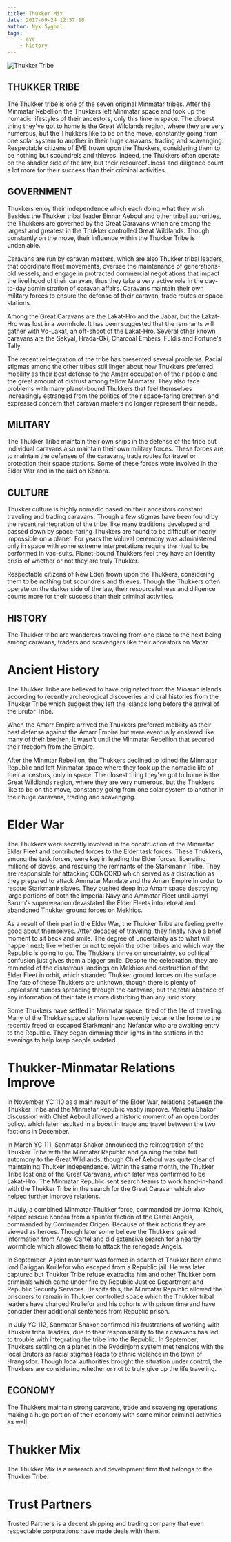 ```yaml
---
title: Thukker Mix
date: 2017-09-24 12:57:18
author: Nyx Sygnal
tags:
	- eve
	- history
---
```


![Thukker Tribe](/images/thukker_tribe.png)
## THUKKER TRIBE

The Thukker tribe is one of the seven original Minmatar tribes. After the Minmatar Rebellion the Thukkers left Minmatar space and took up the nomadic lifestyles of their ancestors, only this time in space. The closest thing they've got to home is the Great Wildlands region, where they are very numerous, but the Thukkers like to be on the move, constantly going from one solar system to another in their huge caravans, trading and scavenging. Respectable citizens of EVE frown upon the Thukkers, considering them to be nothing but scoundrels and thieves. Indeed, the Thukkers often operate on the shadier side of the law, but their resourcefulness and diligence count a lot more for their success than their criminal activities.

## GOVERNMENT

Thukkers enjoy their independence which each doing what they wish. Besides the Thukker tribal leader Einnar Aeboul and other tribal authorities, the Thukkers are governed by the Great Caravans which are among the largest and greatest in the Thukker controlled Great Wildlands. Though constantly on the move, their influence within the Thukker Tribe is undeniable.

Caravans are run by caravan masters, which are also Thukker tribal leaders, that coordinate fleet movements, oversee the maintenance of generations-old vessels, and engage in protracted commercial negotiations that impact the livelihood of their caravan, thus they take a very active role in the day-to-day administration of caravan affairs. Caravans maintain their own military forces to ensure the defense of their caravan, trade routes or space stations.

Among the Great Caravans are the Lakat-Hro and the Jabar, but the Lakat-Hro was lost in a wormhole. It has been suggested that the remnants will gather with Vo-Lakat, an off-shoot of the Lakat-Hro. Several other known caravans are the Sekyal, Hrada-Oki, Charcoal Embers, Fuldis and Fortune's Tally.

The recent reintegration of the tribe has presented several problems. Racial stigmas among the other tribes still linger about how Thukkers preferred mobility as their best defense to the Amarr occupation of their people and the great amount of distrust among fellow Minmatar. They also face problems with many planet-bound Thukkers that feel themselves increasingly estranged from the politics of their space-faring brethren and expressed concern that caravan masters no longer represent their needs.

## MILITARY

The Thukker Tribe maintain their own ships in the defense of the tribe but individual caravans also maintain their own military forces. These forces are to maintain the defenses of the caravans, trade routes for travel or protection their space stations. Some of these forces were involved in the Elder War and in the raid on Konora.

## CULTURE

Thukker culture is highly nomadic based on their ancestors constant traveling and trading caravans. Though a few stigmas have been found by the recent reintegration of the tribe, like many traditions developed and passed down by space-faring Thukkers are found to be difficult or nearly impossible on a planet. For years the Voluval ceremony was administered only in space with some extreme interpretations require the ritual to be performed in vac-suits. Planet-bound Thukkers feel they have an identity crisis of whether or not they are truly Thukker.

Respectable citizens of New Eden frown upon the Thukkers, considering them to be nothing but scoundrels and thieves. Though the Thukkers often operate on the darker side of the law, their resourcefulness and diligence counts more for their success than their criminal activities.

## HISTORY

The Thukker tribe are wanderers traveling from one place to the next being among caravans, traders and scavengers like their ancestors on Matar.

# Ancient History

The Thukker Tribe are believed to have originated from the Mioaran islands according to recently archeological discoveries and oral histories from the Thukker Tribe which suggest they left the islands long before the arrival of the Brutor Tribe.

When the Amarr Empire arrived the Thukkers preferred mobility as their best defense against the Amarr Empire but were eventually enslaved like many of their brethen. It wasn't until the Minmatar Rebellion that secured their freedom from the Empire.

After the Minmtar Rebellion, the Thukkers declined to joined the Minmatar Republic and left Minmatar space where they took up the nomadic life of their ancestors, only in space. The closest thing they've got to home is the Great Wildlands region, where they are very numerous, but the Thukkers like to be on the move, constantly going from one solar system to another in their huge caravans, trading and scavenging.

# Elder War

The Thukkers were secretly involved in the construction of the Minmatar Elder Fleet and contributed forces to the Elder task forces. These Thukkers, among the task forces, were key in leading the Elder forces, liberating millions of slaves, and rescuing the remnants of the Starkmanir Tribe. They are responsible for attacking CONCORD which served as a distraction as they prepared to attack Ammatar Mandate and the Amarr Empire in order to rescue Starkmanir slaves. They pushed deep into Amarr space destroying large portions of both the Imperial Navy and Ammatar Fleet until Jamyl Sarum's superweapon devastated the Elder Fleets into retreat and abandoned Thukker ground forces on Mekhios.

As a result of their part in the Elder War, the Thukker Tribe are feeling pretty good about themselves. After decades of traveling, they finally have a brief moment to sit back and smile. The degree of uncertainty as to what will happen next; like whether or not to rejoin the other tribes and which way the Republic is going to go. The Thukkers thrive on uncertainty, so political confusion just gives them a bigger smile. Despite the celebration, they are reminded of the disastrous landings on Mekhios and destruction of the Elder Fleet in orbit, which stranded Thukker ground forces on the surface. The fate of these Thukkers are unknown, though there is plenty of unpleasant rumors spreading through the caravans, but the total absence of any information of their fate is more disturbing than any lurid story.

Some Thukkers have settled in Minmatar space, tired of the life of traveling. Many of the Thukker space stations have recently became the home to the recently freed or escaped Starkmanir and Nefantar who are awaiting entry to the Republic. They began dimming their lights in the stations in the evenings to help keep people sedated.

# Thukker-Minmatar Relations Improve

In November YC 110 as a main result of the Elder War, relations between the Thukker Tribe and the Minmatar Republic vastly improve. Maleatu Shakor discussion with Chief Aeboul allowed a historic moment of an open border policy. which later resulted in a boost in trade and travel between the two factions in December.

In March YC 111, Sanmatar Shakor announced the reintegration of the Thukker Tribe with the Minmatar Republic and gaining the tribe full automony to the Great Wildlands, though Chief Aeboul was quite clear of maintaining Thukker independence. Within the same month, the Thukker Tribe lost one of the Great Caravans, which later was confirmed to be Lakat-Hro. The Minmatar Republic sent search teams to work hand-in-hand with the Thukker Tribe in the search for the Great Caravan which also helped further improve relations.

In July, a combined Minmatar-Thukker force, commanded by Jormal Kehok, helped rescue Konora from a splinter faction of the Cartel Angels, commanded by Commander Origen. Because of their actions they are viewed as heroes. Though later some believe the Thukkers gained information from Angel Cartel and did extensive search for a nearby wormhole which allowed them to attack the renegade Angels.

In September, A joint manhunt was formed in search of Thukker born crime lord Baliggan Krullefor who escaped from a Republic jail. He was later captured but Thukker Tribe refuse exatradite him and other Thukker born criminals which came under fire by Republic Justice Department and Republic Security Services. Despite this, the Minmatar Republic allowed the prisoners to remain in Thukker controlled space which the Thukker tribal leaders have charged Krullefor and his cohorts with prison time and have consider their additional sentences from Republic prison.

In July YC 112, Sanmatar Shakor confirmed his frustrations of working with Thukker tribal leaders, due to their responsiblility to their caravans has led to trouble with integrating the tribe into the Republic. In September, Thukkers settling on a planet in the Ryddinjorn system met tensions with the local Brutors as racial stigmas leads to ethnic violence in the town of Hrangsdor. Though local authorities brought the situation under control, the Thukkers are considering whether or not to truly give up the life traveling.

## ECONOMY

The Thukkers maintain strong caravans, trade and scavenging operations making a huge portion of their economy with some minor criminal activities as well.

# Thukker Mix
The Thukker Mix is a research and development firm that belongs to the Thukker Tribe.

# Trust Partners
Trusted Partners is a decent shipping and trading company that even respectable corporations have made deals with them.